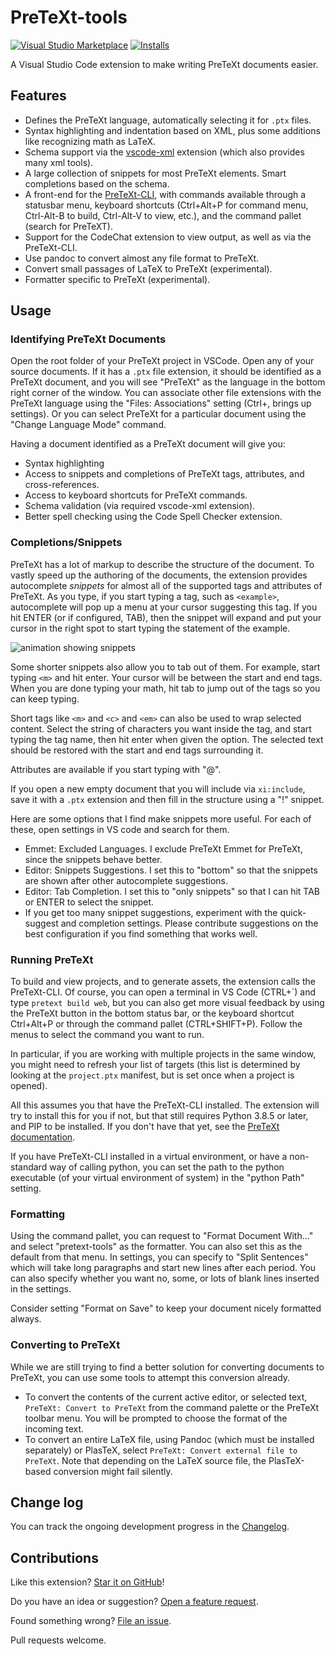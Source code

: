 # PreTeXt-tools

[![Visual Studio Marketplace](https://img.shields.io/visual-studio-marketplace/v/oscarlevin.pretext-tools?color=informational&logo=visualstudiocode&style=for-the-badge&label=VS%20Marketplace)](https://marketplace.visualstudio.com/items?itemName=oscarlevin.pretext-tools)
[![Installs](https://img.shields.io/visual-studio-marketplace/i/oscarlevin.pretext-tools?logo=visualstudiocode&color=informational&style=for-the-badge)](https://marketplace.visualstudio.com/items?itemName=oscarlevin.pretext-tools)

A Visual Studio Code extension to make writing PreTeXt documents easier.

## Features

- Defines the PreTeXt language, automatically selecting it for `.ptx` files.
- Syntax highlighting and indentation based on XML, plus some additions like recognizing math as LaTeX.
- Schema support via the [vscode-xml](https://github.com/redhat-developer/vscode-xml) extension (which also provides many xml tools).
- A large collection of snippets for most PreTeXt elements.  Smart completions based on the schema.
- A front-end for the [PreTeXt-CLI](https://github.com/PreTeXtBook/pretext-cli), with commands available through a statusbar menu, keyboard shortcuts (Ctrl+Alt+P for command menu, Ctrl-Alt-B to build, Ctrl-Alt-V to view, etc.), and the command pallet (search for PreTeXT).
- Support for the CodeChat extension to view output, as well as via the PreTeXt-CLI.
- Use pandoc to convert almost any file format to PreTeXt.
- Convert small passages of LaTeX to PreTeXt (experimental).
- Formatter specific to PreTeXt (experimental).

## Usage

### Identifying PreTeXt Documents

Open the root folder of your PreTeXt project in VSCode. Open any of your source documents. If it has a `.ptx` file extension, it should be identified as a PreTeXt document, and you will see "PreTeXt" as the language in the bottom right corner of the window. You can associate other file extensions with the PreTeXt language using the "Files: Associations" setting (Ctrl+, brings up settings). Or you can select PreTeXt for a particular document using the "Change Language Mode" command.

Having a document identified as a PreTeXt document will give you:

- Syntax highlighting
- Access to snippets and completions of PreTeXt tags, attributes, and cross-references.
- Access to keyboard shortcuts for PreTeXt commands.
- Schema validation (via required vscode-xml extension).
- Better spell checking using the Code Spell Checker extension.

### Completions/Snippets

PreTeXt has a lot of markup to describe the structure of the document. To vastly speed up the authoring of the documents, the extension provides autocomplete _snippets_ for almost all of the supported tags and attributes of PreTeXt. As you type, if you start typing a tag, such as `<example>`, autocomplete will pop up a menu at your cursor suggesting this tag. If you hit ENTER (or if configured, TAB), then the snippet will expand and put your cursor in the right spot to start typing the statement of the example.

![animation showing snippets](assets/snippets.gif "snippet example")

Some shorter snippets also allow you to tab out of them. For example, start typing `<m>` and hit enter. Your cursor will be between the start and end tags. When you are done typing your math, hit tab to jump out of the tags so you can keep typing.

Short tags like `<m>` and `<c>` and `<em>` can also be used to wrap selected content. Select the string of characters you want inside the tag, and start typing the tag name, then hit enter when given the option. The selected text should be restored with the start and end tags surrounding it.

Attributes are available if you start typing with "@".

If you open a new empty document that you will include via `xi:include`, save it with a `.ptx` extension and then fill in the structure using a "!" snippet.

Here are some options that I find make snippets more useful. For each of these, open settings in VS code and search for them.

- Emmet: Excluded Languages. I exclude PreTeXt Emmet for PreTeXt, since the snippets behave better.
- Editor: Snippets Suggestions. I set this to "bottom" so that the snippets are shown after other autocomplete suggestions.
- Editor: Tab Completion. I set this to "only snippets" so that I can hit TAB or ENTER to select the snippet.
- If you get too many snippet suggestions, experiment with the quick-suggest and completion settings. Please contribute suggestions on the best configuration if you find something that works well.

### Running PreTeXt

To build and view projects, and to generate assets, the extension calls the PreTeXt-CLI. Of course, you can open a terminal in VS Code (CTRL+\`) and type `pretext build web`, but you can also get more visual feedback by using the PreTeXt button in the bottom status bar, or the keyboard shortcut Ctrl+Alt+P or through the command pallet (CTRL+SHIFT+P). Follow the menus to select the command you want to run.

In particular, if you are working with multiple projects in the same window, you might need to refresh your list of targets (this list is determined by looking at the `project.ptx` manifest, but is set once when a project is opened).

All this assumes you that have the PreTeXt-CLI installed. The extension will try to install this for you if not, but that still requires Python 3.8.5 or later, and PIP to be installed. If you don't have that yet, see the [PreTeXt documentation](https://pretextbook.org/doc/guide/html/quickstart-getting-pretext.html).

If you have PreTeXt-CLI installed in a virtual environment, or have a non-standard way of calling python, you can set the path to the python executable (of your virtual environment of system) in the "python Path" setting.

### Formatting

Using the command pallet, you can request to "Format Document With..." and select "pretext-tools" as the formatter.  You can also set this as the default from that menu.  In settings, you can specify to "Split Sentences" which will take long paragraphs and start new lines after each period.  You can also specify whether you want no, some, or lots of blank lines inserted in the settings. 

Consider setting "Format on Save" to keep your document nicely formatted always.

### Converting to PreTeXt

While we are still trying to find a better solution for converting documents to PreTeXt, you can use some tools to attempt this conversion already.  
- To convert the contents of the current active editor, or selected text, `PreTeXt: Convert to PreTeXt` from the command palette or the PreTeXt toolbar menu.  You will be prompted to choose the format of the incoming text.
- To convert an entire LaTeX file, using Pandoc (which must be installed separately) or PlasTeX, select `PreTeXt: Convert external file to PreTeXt`.  Note that depending on the LaTeX source file, the PlasTeX-based conversion might fail silently.

## Change log

You can track the ongoing development progress in the [Changelog](CHANGELOG.md).

## Contributions

Like this extension? [Star it on GitHub](https://github.com/oscarlevin/pretext-tools/stargazers)!

Do you have an idea or suggestion? [Open a feature request](https://github.com/oscarlevin/pretext-tools/issues).

Found something wrong? [File an issue](https://github.com/oscarlevin/pretext-tools//issues).

Pull requests welcome.
